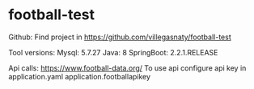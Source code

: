 # football-test
Github:
    Find project in https://github.com/villegasnaty/football-test

Tool versions:
    Mysql: 5.7.27
    Java: 8
    SpringBoot: 2.2.1.RELEASE

Api calls:
    https://www.football-data.org/
    To use api configure api key in application.yaml application.footballapikey 

